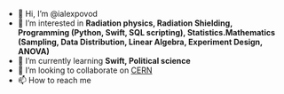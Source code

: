 - 👋 Hi, I’m @ialexpovod
- 👀 I’m interested in <b>Radiation physics, Radiation Shielding, Programming (Python, Swift, SQL scripting), Statistics.Mathematics (Sampling, Data Distribution, Linear Algebra, Experiment Design, ANOVA)</b>
- 🌱 I’m currently learning <b>Swift, Political science</b>
- 💞️ I’m looking to collaborate on <ins>CERN</ins>
- 📫 How to reach me 

<!---
ialexpovod/ialexpovod is a ✨ special ✨ repository because its `README.md` (this file) appears on your GitHub profile.
You can click the Preview link to take a look at your changes.
--->
